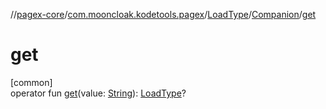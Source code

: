 //[pagex-core](../../../../index.md)/[com.mooncloak.kodetools.pagex](../../index.md)/[LoadType](../index.md)/[Companion](index.md)/[get](get.md)

# get

[common]\
operator fun [get](get.md)(value: [String](https://kotlinlang.org/api/latest/jvm/stdlib/kotlin/-string/index.html)): [LoadType](../index.md)?
